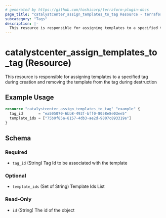 ```yaml
---
# generated by https://github.com/hashicorp/terraform-plugin-docs
page_title: "catalystcenter_assign_templates_to_tag Resource - terraform-provider-catalystcenter"
subcategory: "Tags"
description: |-
  This resource is responsible for assigning templates to a specified tag during creation and removing the template from the tag during destruction
---
```


# catalystcenter_assign_templates_to_tag (Resource)

This resource is responsible for assigning templates to a specified tag during creation and removing the template from the tag during destruction

## Example Usage

```terraform
resource "catalystcenter_assign_templates_to_tag" "example" {
  tag_id       = "ea505070-6bb8-493f-bff0-8058e8e03ee5"
  template_ids = ["75b0f85a-8157-4db3-ae2d-9807c893319a"]
}
```

<!-- schema generated by tfplugindocs -->
## Schema

### Required

- `tag_id` (String) Tag Id to be associated with the template

### Optional

- `template_ids` (Set of String) Template Ids List

### Read-Only

- `id` (String) The id of the object
